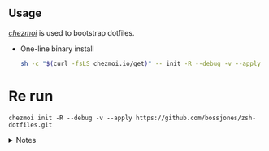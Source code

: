 ## Usage

[*chezmoi*](https://www.chezmoi.io/) is used to bootstrap dotfiles.

* One-line binary install
    ```sh
    sh -c "$(curl -fsLS chezmoi.io/get)" -- init -R --debug -v --apply https://github.com/bossjones/zsh-dotfiles.git
    ```

# Re run
`chezmoi init -R --debug -v --apply https://github.com/bossjones/zsh-dotfiles.git`

<details>
    <summary>Notes</summary>

## Manual steps

</details>
